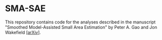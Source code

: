 # SMA-SAE

This repository contains code for the analyses described in the manuscript "Smoothed Model-Assisted Small Area Estimation" by Peter A. Gao and Jon Wakefield [[arXiv]](https://arxiv.org/abs/2201.08775).

